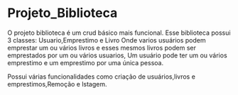 # Projeto_Biblioteca
O projeto biblioteca é um crud básico mais funcional.
Esse biblioteca possui 3 classes: Usuario,Emprestimo e Livro
Onde varios usuários podem emprestar um ou vários livros e esses mesmos livros podem ser emprestados por um ou vários usuarios,
Um usuário pode ter um ou vários emprestimo e um emprestimo por uma única pessoa.

Possui várias funcionalidades como criação de usuários,livros e emprestimos,Remoção e lstagem.
